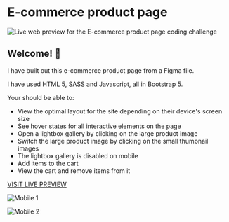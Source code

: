 # E-commerce product page

![Live web preview for the E-commerce product page coding challenge](./assets/images/desktop-screenshot.gif)

## Welcome! 👋

I have built out this e-commerce product page from a Figma file.

I have used HTML 5, SASS and Javascript, all in Bootstrap 5.

Your should be able to:

- View the optimal layout for the site depending on their device's screen size
- See hover states for all interactive elements on the page
- Open a lightbox gallery by clicking on the large product image
- Switch the large product image by clicking on the small thumbnail images
- The lightbox gallery is disabled on mobile
- Add items to the cart
- View the cart and remove items from it

[VISIT LIVE PREVIEW](https://swckd.github.io/E-commerce-product-page/)


![Mobile 1](./assets/images/mobile-screenshot.gif "Mobile 1")

![Mobile 2](./assets/images/mobile-screenshot-2.gif "Mobile 2")

